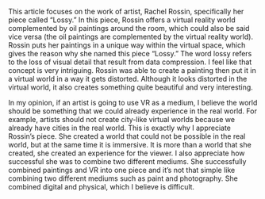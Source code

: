 This article focuses on the work of artist, Rachel Rossin, specifically her piece called “Lossy.” In this piece, Rossin offers a virtual reality world complemented by oil paintings around the room, which could also be said vice versa (the oil paintings are complemented by the virtual reality world). Rossin puts her paintings in a unique way within the virtual space, which gives the reason why she named this piece “Lossy.” The word lossy refers to the loss of visual detail that result from data compression. I feel like that concept is very intriguing. Rossin was able to create a painting then put it in a virtual world in a way it gets distorted. Although it looks distorted in the virtual world, it also creates something quite beautiful and very interesting. 

In my opinion, if an artist is going to use VR as a medium, I believe the world should be something that we could already experience in the real world. For example, artists should not create city-like virtual worlds because we already have cities in the real world. This is exactly why I appreciate Rossin’s piece. She created a world that could not be possible in the real world, but at the same time it is immersive. It is more than a world that she created, she created an experience for the viewer. I also appreciate how successful she was to combine two different mediums. She successfully combined paintings and VR into one piece and it’s not that simple like combining two different mediums such as paint and photography. She combined digital and physical, which I believe is difficult. 
